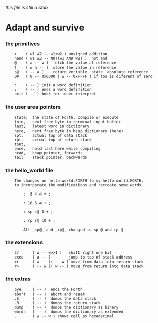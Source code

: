 _this file is still a stub_

# Adapt and survive

### the primitives
   
        +    ( w1 w2 -- w1+w2 ) unsigned addition
        nand ( w1 w2 -- NOT(w1 AND w2) )  not and 
        @    ( a -- w )  fetch the value at reference
        !    ( w a -- )  store the value in reference
        s@   ( -- a )    return veriable _state_ absolute reference
        0#   ( 0 -- 0x0000 | w -- 0xFFFF ) if tos is diferent of zero 

        :    ( -- ) init a word definition  
        ;    ( -- ) ends a word definition
        exit ( -- ) hook for inner interpret
        
### the user area pointers 

        state,  the state of Forth, compile or execute
        toin,   next free byte in terminal input buffer
        last,   latest word in dictionary
        here,   next free byte in heap dictionary (here)
        spt,    actual top of data stack
        rpt,    actual top of return stack
        tout,   
        once,   hold last here while compiling
        head,   heap pointer, forwards
        tail    stack pointer, backwards

### the hello_world file
    
        The changes on hello-world.FORTH to my-hello-world.FORTH, 
        to incorporate the modifications and recreate some words.

```
        :  8 4 4 + ;

        : 10 6 4 + ;

        : sp s@ 8 + ;

        : rp s@ 10 + ;

        All _sp@_ and _rp@_ changed to sp @ and rp @
```

### the extensions
        
        2/      ( w -- w>>1 )   shift right one bit
        exec    ( a -- )        jump to top of stack address
        >r      ( w -- )( -- w ) move from data into return stack
        r>      ( -- w )( w -- ) move from return into data stack

### the extras

        bye     ( -- )  ends the Forth
        abort   ( -- )  abort and reset
        .S      ( -- )  dumps the data stack
        .R      ( -- )  dumps the return stack
        dump    ( -- )  dumps the dictionary as binary
        words   ( -- )  dumps the dictionary as extended
        .       ( w -- w ) shows cell as hexadecimal


